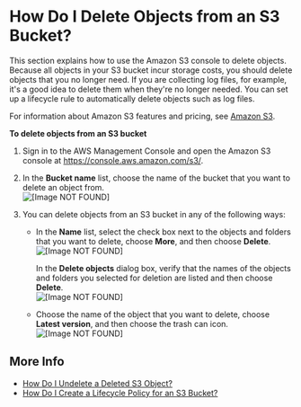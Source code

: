# How Do I Delete Objects from an S3 Bucket?<a name="delete-objects"></a>

This section explains how to use the Amazon S3 console to delete objects\. Because all objects in your S3 bucket incur storage costs, you should delete objects that you no longer need\. If you are collecting log files, for example, it's a good idea to delete them when they're no longer needed\. You can set up a lifecycle rule to automatically delete objects such as log files\.

For information about Amazon S3 features and pricing, see [Amazon S3](https://aws.amazon.com/s3/)\.

**To delete objects from an S3 bucket**

1. Sign in to the AWS Management Console and open the Amazon S3 console at [https://console\.aws\.amazon\.com/s3/](https://console.aws.amazon.com/s3/)\.

1. In the **Bucket name** list, choose the name of the bucket that you want to delete an object from\.  
![\[Image NOT FOUND\]](http://docs.aws.amazon.com/AmazonS3/latest/user-guide/images/choose-bucket-name.png)

1. You can delete objects from an S3 bucket in any of the following ways:
   + In the **Name** list, select the check box next to the objects and folders that you want to delete, choose **More**, and then choose **Delete**\.  
![\[Image NOT FOUND\]](http://docs.aws.amazon.com/AmazonS3/latest/user-guide/images/objects-delete.png)

     In the **Delete objects** dialog box, verify that the names of the objects and folders you selected for deletion are listed and then choose **Delete**\.  
![\[Image NOT FOUND\]](http://docs.aws.amazon.com/AmazonS3/latest/user-guide/images/objects-delete-confirm.png)
   + Choose the name of the object that you want to delete, choose **Latest version**, and then choose the trash can icon\.  
![\[Image NOT FOUND\]](http://docs.aws.amazon.com/AmazonS3/latest/user-guide/images/object-latest-version-trash.png)

## More Info<a name="delete-objects-more-info"></a>
+  [How Do I Undelete a Deleted S3 Object?](undelete-objects.md)
+ [How Do I Create a Lifecycle Policy for an S3 Bucket?](create-lifecycle.md)
